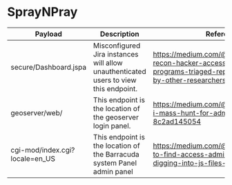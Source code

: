# SprayNPray
| Payload | Description | Reference |
|---------|-------------|-----------|
| secure/Dashboard.jspa | Misconfigured Jira instances will allow unauthenticated users to view this endpoint. | https://medium.com/@mrd17x/power-of-recon-hacker-accessed-bugbounty-programs-triaged-reports-submitted-by-other-researchers-1c697aa7e877 |
geoserver/web/ | This endpoint is the location of the geoserver login panel. | https://medium.com/@ratnadip1998/how-i-mass-hunt-for-admin-panel-access-8c2ad145054 |
cgi-mod/index.cgi?locale=en_US | This endpoint is the location of the Barracuda system Panel admin panel | https://medium.com/@ratnadip1998/how-to-find-access-admin-panel-by-digging-into-js-files-282d89391a2d |

